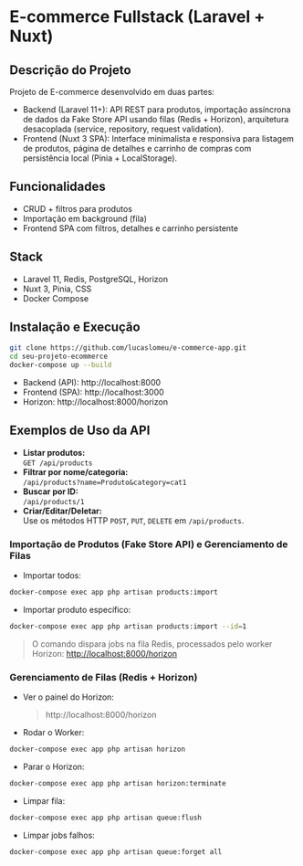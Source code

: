 # E-commerce Fullstack (Laravel + Nuxt)

## Descrição do Projeto

Projeto de E-commerce desenvolvido em duas partes:

- Backend (Laravel 11+): API REST para produtos, importação assíncrona de dados da Fake Store API usando filas (Redis + Horizon), arquitetura desacoplada (service, repository, request validation).
- Frontend (Nuxt 3 SPA): Interface minimalista e responsiva para listagem de produtos, página de detalhes e carrinho de compras com persistência local (Pinia + LocalStorage).

## Funcionalidades

- CRUD + filtros para produtos
- Importação em background (fila)
- Frontend SPA com filtros, detalhes e carrinho persistente

## Stack

- Laravel 11, Redis, PostgreSQL, Horizon
- Nuxt 3, Pinia, CSS
- Docker Compose

## Instalação e Execução

```bash
git clone https://github.com/lucaslomeu/e-commerce-app.git
cd seu-projeto-ecommerce
docker-compose up --build
```

- Backend (API): http://localhost:8000
- Frontend (SPA): http://localhost:3000
- Horizon: http://localhost:8000/horizon

## Exemplos de Uso da API

- **Listar produtos:**  
  `GET /api/products`
- **Filtrar por nome/categoria:**  
  `/api/products?name=Produto&category=cat1`
- **Buscar por ID:**  
  `/api/products/1`
- **Criar/Editar/Deletar:**  
  Use os métodos HTTP `POST`, `PUT`, `DELETE` em `/api/products`.

### Importação de Produtos (Fake Store API) e Gerenciamento de Filas

- Importar todos:

```bash
docker-compose exec app php artisan products:import
```

- Importar produto específico:

```bash
docker-compose exec app php artisan products:import --id=1
```

> O comando dispara jobs na fila Redis, processados pelo worker Horizon: [http://localhost:8000/horizon](http://localhost:8000/horizon)

### Gerenciamento de Filas (Redis + Horizon)

- Ver o painel do Horizon:
  > http://localhost:8000/horizon
- Rodar o Worker:

```bash
docker-compose exec app php artisan horizon
```

- Parar o Horizon:

```bash
docker-compose exec app php artisan horizon:terminate
```

- Limpar fila:

```bash
docker-compose exec app php artisan queue:flush
```

- Limpar jobs falhos:

```bash
docker-compose exec app php artisan queue:forget all
```
